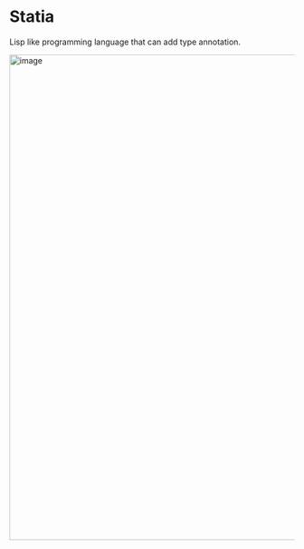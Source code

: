 # Statia
Lisp like programming language that can add type annotation.

<img width="856" alt="image" src="https://github.com/user-attachments/assets/7c8f4ce5-87a1-4f73-baf4-e3b72ad9e53f">
